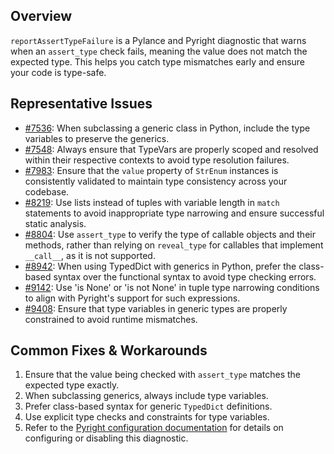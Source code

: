 ## Overview

`reportAssertTypeFailure` is a Pylance and Pyright diagnostic that warns when an `assert_type` check fails, meaning the value does not match the expected type. This helps you catch type mismatches early and ensure your code is type-safe.

## Representative Issues

-   [#7536](https://github.com/microsoft/pyright/issues/7536): When subclassing a generic class in Python, include the type variables to preserve the generics.
-   [#7548](https://github.com/microsoft/pyright/issues/7548): Always ensure that TypeVars are properly scoped and resolved within their respective contexts to avoid type resolution failures.
-   [#7983](https://github.com/microsoft/pyright/issues/7983): Ensure that the `value` property of `StrEnum` instances is consistently validated to maintain type consistency across your codebase.
-   [#8219](https://github.com/microsoft/pyright/issues/8219): Use lists instead of tuples with variable length in `match` statements to avoid inappropriate type narrowing and ensure successful static analysis.
-   [#8804](https://github.com/microsoft/pyright/issues/8804): Use `assert_type` to verify the type of callable objects and their methods, rather than relying on `reveal_type` for callables that implement `__call__`, as it is not supported.
-   [#8942](https://github.com/microsoft/pyright/issues/8942): When using TypedDict with generics in Python, prefer the class-based syntax over the functional syntax to avoid type checking errors.
-   [#9142](https://github.com/microsoft/pyright/issues/9142): Use 'is None' or 'is not None' in tuple type narrowing conditions to align with Pyright's support for such expressions.
-   [#9408](https://github.com/microsoft/pyright/issues/9408): Ensure that type variables in generic types are properly constrained to avoid runtime mismatches.

## Common Fixes & Workarounds

1. Ensure that the value being checked with `assert_type` matches the expected type exactly.
2. When subclassing generics, always include type variables.
3. Prefer class-based syntax for generic `TypedDict` definitions.
4. Use explicit type checks and constraints for type variables.
5. Refer to the [Pyright configuration documentation](https://github.com/microsoft/pyright/blob/main/docs/configuration.md#reportAssertTypeFailure) for details on configuring or disabling this diagnostic.
